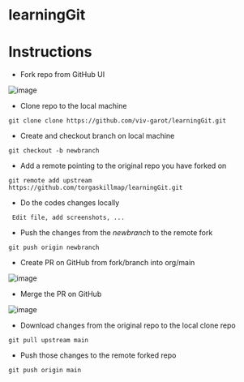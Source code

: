 # learningGit

Instructions
=======
- Fork repo from GitHub UI

![image](https://user-images.githubusercontent.com/85481359/124254503-6d5ebf00-db29-11eb-8231-6c71cf164dc3.png)

- Clone repo to the local machine 
```
git clone clone https://github.com/viv-garot/learningGit.git
```

- Create and checkout branch on local machine 
```
git checkout -b newbranch 
```

- Add a remote pointing to the original repo you have forked on
```
git remote add upstream https://github.com/torgaskillmap/learningGit.git
```

- Do the codes changes locally
```
 Edit file, add screenshots, ...
```

- Push the changes from the *newbranch* to the remote fork
```
git push origin newbranch
```

- Create PR on GitHub from fork/branch into org/main

![image](https://user-images.githubusercontent.com/85481359/123951062-a6b9f200-d9a4-11eb-887b-e503d83cc6db.png)


- Merge the PR on GitHub

![image](https://user-images.githubusercontent.com/85481359/123951829-7faff000-d9a5-11eb-81cc-e5fdd595a7ae.png)

- Download changes from the original repo to the local clone repo
```
git pull upstream main
``` 

- Push those changes to the remote forked repo

```
git push origin main
```
